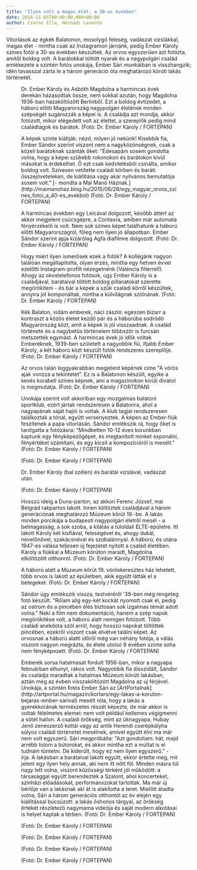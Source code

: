 ```yaml
---
title: "Ilyen volt a magas élet, a 30-as években"
date: 2016-11-05T00:00:00.000+00:00
author: Csarnó Ella, Hernádi Levente
---
```


Vitorlások az égkék Balatonon, mosolygó feleség, vadászat vizslákkal, magas élet - mintha csak az Instagramon járnánk, pedig Ember Károly színes fotói a 30-as években készültek. Az orvos egyszerűen azt fotózta, amitől boldog volt. A barátokkal töltött nyarak és a nagypolgári család emlékezete a szintén fotós unokája, Ember Sári munkáiban is visszhangzik; idén tavasszal zárta le a három generáció óta meghatározó körúti lakás történetét.

<figure>
<img src="/images/13961548_222ee8e7651f6a9c58eb49256ac7eaeb_wm.jpg" alt="" />
<figcaption>Dr. Ember Károly és Asbóth Magdolna a harmincas évek derekán házasodtak össze, nem sokkal azután, hogy Magdolna 1936-ban hazaköltözött Berlinből. Ezt a boldog évtizedet, a háború előtti Magyarország nagypolgári életének minden szépségét sugározzák a képei is. A családja azt mondja, akkor fotózott, mikor elégedett volt az élettel, a szereplők pedig mind családtagok és barátok. (Fotó: Dr. Ember Károly / FORTEPAN)</figcaption>
</figure>

<figure>
<img src="/images/13961524_2959352d84198aaac589b2bba986c3d3_wm.jpg" alt="" />
<figcaption>A képek szinte kiáltják: nézd, milyen jó nekünk! Kisebbik fia, Ember Sándor szerint viszont nem a nagyközönségnek, csak a közeli barátoknak szánták őket: "Édesapám sosem gondolta volna, hogy a képei szűkebb rokonokon és barátokon kívül másokat is érdekelhet. Ő ezt csak kedvtelésből csinálta, amikor boldog volt. Szívesen vetítette családi körben és baráti összejöveteleken, de kiállítása vagy akár nyilvános bemutatója sosem volt.” [- mondta a Mai Manó Háznak.](http://maimanohaz.blog.hu/2015/06/28/egy_magyar_orvos_szines_fotoi_a_40-es_evekbol) (Fotó: Dr. Ember Károly / FORTEPAN)</figcaption>
</figure>

<figure>
<img src="/images/13961536_9df8111d9d197d431b2e1df74534ccd3_wm.jpg" alt="" />
<figcaption>A harmincas években egy Leicával dolgozott, később áttért az akkor megjelent csúcsgépre, a Contaxra, amiben már automata fényérzékelő is volt. Nem sok színes képet találhatunk a háború előtti Magyarországról, főleg nem ilyen jó állapotban. Ember Sándor szerint apja kizárólag Agfa diafilmre dolgozott. (Fotó: Dr. Ember Károly / FORTEPAN)</figcaption>
</figure>

<figure>
<img src="/images/13961530_7c1aeb8fa82db8e279154a550b4649c5_wm.jpg" alt="" />
<figcaption>Hogy miért ilyen ismerősek ezek a fotók? A kollégánk nagyon találóan megállapította, olyan érzés, mintha egy hetven évvel ezelőtti Instagram-profilt nézegetnénk (Valencia filterrel!). Ahogy az okostelefonos fotósok, úgy Ember Károly is a családjával, barátaival töltött boldog pillanatokat szerette megörökíteni - és bár a képek a szűk családi körről készültek, annyira jól komponáltak, mintha a külvilágnak szólnának. (Fotó: Dr. Ember Károly / FORTEPAN)</figcaption>
</figure>

<figure>
<img src="/images/13961532_b2f91ac3c85d1409a1669bb43155c376_wm.jpg" alt="" />
<figcaption>Kék Balaton, vidám emberek, náci zászló: egészen bizarr a kontraszt a közös életet kezdő pár és a háborúba sodródó Magyarország közt, amit a képek is jól visszaadnak. A család története és a nagybetűs történelem többször is furcsán metszették egymást. A harmincas évek jó idők voltak Emberéknek, 1939-ben született a nagyobbik fiú, ifjabb Ember Károly, a két háború közt készült fotók rendszeres szereplője. (Fotó: Dr. Ember Károly / FORTEPAN)</figcaption>
</figure>

<figure>
<img src="/images/13961526_f806ace0a7e0912dbcd01cc79330caf8_wm.jpg" alt="" />
<figcaption>Az orvos talán leggyakrabban megjelent képének címe "A vörös ajak vonzza a tekintetet”. Ez is a Balatonon készült, egyike a kevés korabeli színes képnek, ami a magazinokon kívüli divatot is megmutatja. (Fotó: Dr. Ember Károly / FORTEPAN)</figcaption>
</figure>

<figure>
<img src="/images/13961528_dd83d6243c68325d53e37d77f5dbb672_wm.jpg" alt="" />
<figcaption>Unokája szerint volt akkoriban egy mozgalmas balatoni sportklub, ezért jártak rendszeresen a Balatonra, ahol a nagyapának saját hajói is voltak. A klub tagjai rendszeresen találkoztak a tónál, együtt versenyeztek. A képen az Ember-fiúk feszítenek a papa vitorlásán. Sándor emlékszik rá, hogy őket is tanítgatta a fotózásra: “Mindketten 10-12 éves korunkban kaptunk egy fényképezőgépet, és megtanított minket exponálni, fényértéket számítani, és egy kicsit a kompozícióról is mesélt." (Fotó: Dr. Ember Károly / FORTEPAN)</figcaption>
</figure>

<figure>
<img src="/images/13961544_11ffde9e9e862285d7adaee94e345b41_wm.jpg" alt="" />
<figcaption>(Fotó: Dr. Ember Károly / FORTEPAN)</figcaption>
</figure>

<figure>
<img src="/images/13961632_4bfcd0c2db9148813d1c6cdeb9140690_wm.jpg" alt="" />
<figcaption>Dr. Ember Károly (bal szélen) és barátai vizslával, vadászat után.</figcaption>
</figure>

<figure>
<img src="/images/13961518_58114360f5c40988712599ee5d810a44_wm.jpg" alt="" />
<figcaption>(Fotó: Dr. Ember Károly / FORTEPAN)</figcaption>
</figure>

<figure>
<img src="/images/13961514_02407500b8e30a19e2ccc34138b51c77_wm.jpg" alt="" />
<figcaption>Hosszú ideig a Duna-parton, az akkori Ferenc József, mai Belgrád rakparton lakott. Innen költöztek családjával a három generációnak meghatározó Múzeum körút 19.-be. A lakás minden porcikája a budapesti nagypolgári életről mesél - a belmagasság, a sok szoba, a kilátás a túloldali ELTE-épületre. Itt lakott Károly két kisfiával, feleségével és, ahogy dukál, nevelőnővel, szakácsnéval és szobalánnyal. A háború, és utána 1947-es válása teljesen új fejezetet nyitott a család életében. Károly a fiúkkal a Múzeum körúton maradt, Magdolna elköltözött otthonról. (Fotó: Dr. Ember Károly / FORTEPAN)</figcaption>
</figure>

<figure>
<img src="/images/13961522_24a290533755fd387db3abf62016f19f_wm.jpg" alt="" />
<figcaption>A háború alatt a Múzeum körút 19. vöröskeresztes ház lehetett, több orvos is lakott az épületben, akik együtt látták el a betegeket. (Fotó: Dr. Ember Károly / FORTEPAN)</figcaption>
</figure>

<figure>
<img src="/images/13961516_1777174d9ee13a3d8f17a022f9e509c0_wm.jpg" alt="" />
<figcaption>Sándor úgy emlékszik vissza, testvéréről '39-ben még rengeteg fotó készült. "Rólam alig egy-két kockát nyomott csak el, pedig az ostrom és a pincében élés biztosan sok izgalmas témát adott volna." Neki a film nem dokumentáció, hanem a szép napok megörökítése volt, a háború alatt nemigen fotózott. Több családi anekdota szól arról, hogy hosszú napokat töltöttek pincében, ezekről viszont csak elvétve találni képet. Az orvosnak a háború alatti időről még van néhány fotója, a válás viszont nagyon megrázta, és élete utolsó 9 évében szinte soha nem fényképezett. (Fotó: Dr. Ember Károly / FORTEPAN)</figcaption>
</figure>

<figure>
<img src="/images/13961504_99e7aae1c778630b4be41f1b8bb7ebd6_wm.jpg" alt="" />
<figcaption>Emberék sorsa hatalmasat fordult 1956-ban, mikor a nagyapa februárban elhunyt, rákos volt. Nagyobbik fia disszidált, Sándor és családja maradtak a hatalmas Múzeum körúti lakásban, aztán még az évben visszaköltözött Magdolna az új férjével. Unokája, a szintén fotós Ember Sári az [ArtPortalnak](http://artportal.hu/magazin/kortars/egy-lakas-a-koruton-bejaras-ember-sarival) mesélt róla, hogy a lakás a gyerekkorának természetes részét képezte, de már akkor is voltak félelmetes elemei: nem volt például kellemes végigmenni a sötét hallon. A családi örökség, mint az üknagyapa, Hubay Jenő zeneszerző kottái vagy az antik Herendi cserépkályha súlyos családi történetet mesélnek, amivel együtt élni ma már nem volt egyszerű. Sári megpróbálta: "Azt gondoltam: hát, majd arrébb tolom a bútorokat, és akkor mintha ezt a múltat is el tudnám tüntetni. De kiderült, hogy ez nem ilyen egyszerű." - írja. A lakásban a barátaival lakott együtt, ekkor értette meg, mit jelent egy ilyen hely annak, aki nem itt nőtt föl. Minden másra túl nagy lett volna, viszont közösségi térként jól működött: a társasággal együtt berendezték a Szalont, ahol koncerteket, színházi előadásokat, performanszokat tartottak. Ma már új bérlője van a lakásnak aki át is alakította a teret. Mielőtt átadta volna, Sári a három generációs otthontól az év elején egy kiállítással búcsúzott: a lakás őshonos tárgyai, az örökség értékét részletező nagymama videója és saját modern alkotásai is helyet kaptak a térben. (Fotó: Dr. Ember Károly / FORTEPAN)</figcaption>
</figure>

<figure>
<img src="/images/13961510_8dd8a6c29a488a9d28b1e7f556085f0a_wm.jpg" alt="" />
<figcaption>(Fotó: Dr. Ember Károly / FORTEPAN)</figcaption>
</figure>

<figure>
<img src="/images/13961508_33d01ebe73ef75652b20f6ffd3640998_wm.jpg" alt="" />
<figcaption>(Fotó: Dr. Ember Károly / FORTEPAN)</figcaption>
</figure>

<figure>
<img src="/images/13961506_f03530c6c22193a086ad092ebca00e23_wm.jpg" alt="" />
<figcaption>(Fotó: Dr. Ember Károly / FORTEPAN)</figcaption>
</figure>

<figure>
<img src="/images/13961520_d8d38e2f92b1d4bf4139736291ee9b48_wm.jpg" alt="" />
<figcaption>(Fotó: Dr. Ember Károly / FORTEPAN)</figcaption>
</figure>
